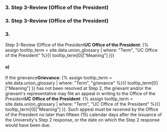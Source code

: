 
<div class="lvl3"><h3>3. Step 3-Review (Office of the President)</h3>
</div><!-- End of level 3: 3. Step 3-Review (Office of the President)-->
<div class="lvl3"><h3>3. Step 3-Review (Office of the President)</h3>
</div><!-- End of level 3: 3. Step 3-Review (Office of the President)-->
<div class="lvl3"><h3 class="inline-header">3.</h3> Step 3-Review (<span class="tooltip">Office of the President<span class="tooltip-text"><b>UC Office of the President</b>: {% assign tooltip_term = site.data.union_glossary | where: "Term", "UC Office of the President" %}{{ tooltip_term[0]["Meaning"] }}</span></span>)

<div class="lvl4"><h4 class="inline-header">a)</h4> If the <span class="tooltip">grievance<span class="tooltip-text"><b>Grievance</b>: {% assign tooltip_term = site.data.union_glossary | where: "Term", "grievance" %}{{ tooltip_term[0]["Meaning"] }}</span></span> has not been resolved at Step 2, the grievant and/or the grievant's representative may file an appeal in writing to the <span class="tooltip">Office of the President<span class="tooltip-text"><b>UC Office of the President</b>: {% assign tooltip_term = site.data.union_glossary | where: "Term", "UC Office of the President" %}{{ tooltip_term[0]["Meaning"] }}</span></span>. Such appeal must be received by the Office of the President no later than fifteen (15) calendar days after the issuance of the University's Step 2 response, or the date on which the Step 2 response would have been due.</div><!-- End of level 3: 3.-->
</div><!-- End of level 4: a)-->
